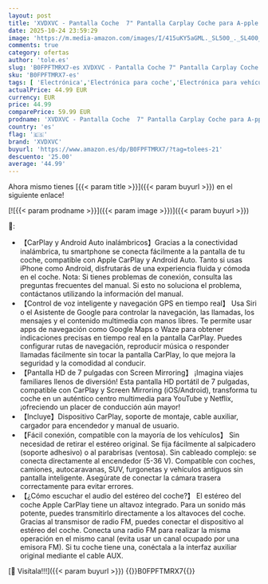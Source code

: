 ```yaml
---
layout: post
title: 'XVDXVC - Pantalla Coche  7" Pantalla Carplay Coche para A-pple y Android con HD Pantalla Tactil  Inalámbrica  Navegación GPS  Bluetooth  Control por Voz Manos Libres  Mirror Link  AUX  FM  Siri & G-oogle'
date: 2025-10-24 23:59:29
image: 'https://m.media-amazon.com/images/I/415uKY5aGML._SL500_._SL400_.jpg'
comments: true
category: ofertas
author: 'tole.es'
slug: 'B0FPFTMRX7-es XVDXVC - Pantalla Coche 7" Pantalla Carplay Coche para...'
sku: 'B0FPFTMRX7-es'
tags: [ 'Electrónica','Electrónica para coche','Electrónica para vehículos','Sistemas de vídeo integrado para salpicadero de coche','Vídeo para coche','android','xvdxvc','🇪🇸', ]
actualPrice: 44.99 EUR
currency: EUR
price: 44.99
comparePrice: 59.99 EUR
prodname: 'XVDXVC - Pantalla Coche  7" Pantalla Carplay Coche para A-pple y Android con HD Pantalla Tactil  Inalámbrica  Navegación GPS  Bluetooth  Control por Voz Manos Libres  Mirror Link  AUX  FM  Siri & G-oogle'
country: 'es'
flag: '🇪🇸'
brand: 'XVDXVC'
buyurl: 'https://www.amazon.es/dp/B0FPFTMRX7/?tag=tolees-21'
descuento: '25.00'
average: '44.99'
---
```


Ahora mismo tienes [{{< param title >}}]({{< param buyurl >}}) en el siguiente enlace!

[![{{< param prodname >}}]({{< param image >}})]({{< param buyurl >}})

🔎:

- 【CarPlay y Android Auto inalámbricos】Gracias a la conectividad inalámbrica, tu smartphone se conecta fácilmente a la pantalla de tu coche, compatible con Apple CarPlay y Android Auto. Tanto si usas iPhone como Android, disfrutarás de una experiencia fluida y cómoda en el coche. Nota: Si tienes problemas de conexión, consulta las preguntas frecuentes del manual. Si esto no soluciona el problema, contáctanos utilizando la información del manual.
- 【Control de voz inteligente y navegación GPS en tiempo real】 Usa Siri o el Asistente de Google para controlar la navegación, las llamadas, los mensajes y el contenido multimedia con manos libres. Te permite usar apps de navegación como Google Maps o Waze para obtener indicaciones precisas en tiempo real en la pantalla CarPlay. Puedes configurar rutas de navegación, reproducir música o responder llamadas fácilmente sin tocar la pantalla CarPlay, lo que mejora la seguridad y la comodidad al conducir.
- 【Pantalla HD de 7 pulgadas con Screen Mirroring】 ¡Imagina viajes familiares llenos de diversión! Esta pantalla HD portátil de 7 pulgadas, compatible con CarPlay y Screen Mirroring (iOS/Android), transforma tu coche en un auténtico centro multimedia para YouTube y Netflix, ¡ofreciendo un placer de conducción aún mayor!
- 【Incluye】Dispositivo CarPlay, soporte de montaje, cable auxiliar, cargador para encendedor y manual de usuario.
- 【Fácil conexión, compatible con la mayoría de los vehículos】 Sin necesidad de retirar el estéreo original. Se fija fácilmente al salpicadero (soporte adhesivo) o al parabrisas (ventosa). Sin cableado complejo: se conecta directamente al encendedor (5-36 V). Compatible con coches, camiones, autocaravanas, SUV, furgonetas y vehículos antiguos sin pantalla inteligente. Asegúrate de conectar la cámara trasera correctamente para evitar errores.
- 【¿Cómo escuchar el audio del estéreo del coche?】 El estéreo del coche Apple CarPlay tiene un altavoz integrado. Para un sonido más potente, puedes transmitirlo directamente a los altavoces del coche. Gracias al transmisor de radio FM, puedes conectar el dispositivo al estéreo del coche. Conecta una radio FM para realizar la misma operación en el mismo canal (evita usar un canal ocupado por una emisora ​​FM). Si tu coche tiene una, conéctala a la interfaz auxiliar original mediante el cable AUX.

[🛒 Visítala!!!]({{< param buyurl >}})
{{<world>}}B0FPFTMRX7{{</world>}}
